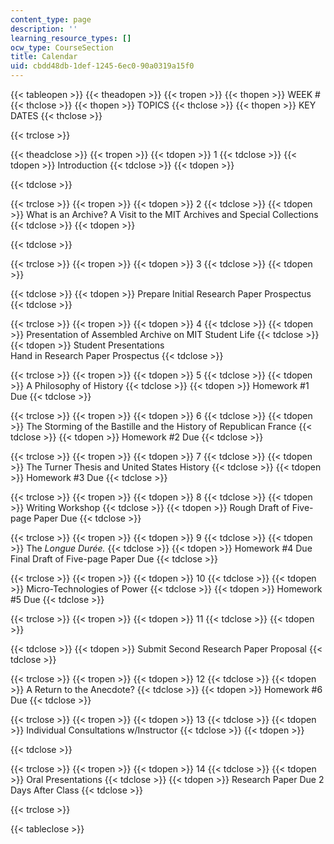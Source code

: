 ```yaml
---
content_type: page
description: ''
learning_resource_types: []
ocw_type: CourseSection
title: Calendar
uid: cbdd48db-1def-1245-6ec0-90a0319a15f0
---
```


{{< tableopen >}}
{{< theadopen >}}
{{< tropen >}}
{{< thopen >}}
WEEK #
{{< thclose >}}
{{< thopen >}}
TOPICS
{{< thclose >}}
{{< thopen >}}
KEY DATES
{{< thclose >}}

{{< trclose >}}

{{< theadclose >}}
{{< tropen >}}
{{< tdopen >}}
1
{{< tdclose >}}
{{< tdopen >}}
Introduction
{{< tdclose >}}
{{< tdopen >}}

{{< tdclose >}}

{{< trclose >}}
{{< tropen >}}
{{< tdopen >}}
2
{{< tdclose >}}
{{< tdopen >}}
What is an Archive? A Visit to the MIT Archives and Special Collections
{{< tdclose >}}
{{< tdopen >}}

{{< tdclose >}}

{{< trclose >}}
{{< tropen >}}
{{< tdopen >}}
3
{{< tdclose >}}
{{< tdopen >}}

{{< tdclose >}}
{{< tdopen >}}
Prepare Initial Research Paper Prospectus
{{< tdclose >}}

{{< trclose >}}
{{< tropen >}}
{{< tdopen >}}
4
{{< tdclose >}}
{{< tdopen >}}
Presentation of Assembled Archive on MIT Student Life
{{< tdclose >}}
{{< tdopen >}}
Student Presentations  
Hand in Research Paper Prospectus
{{< tdclose >}}

{{< trclose >}}
{{< tropen >}}
{{< tdopen >}}
5
{{< tdclose >}}
{{< tdopen >}}
A Philosophy of History
{{< tdclose >}}
{{< tdopen >}}
Homework #1 Due
{{< tdclose >}}

{{< trclose >}}
{{< tropen >}}
{{< tdopen >}}
6
{{< tdclose >}}
{{< tdopen >}}
The Storming of the Bastille and the History of Republican France
{{< tdclose >}}
{{< tdopen >}}
Homework #2 Due
{{< tdclose >}}

{{< trclose >}}
{{< tropen >}}
{{< tdopen >}}
7
{{< tdclose >}}
{{< tdopen >}}
The Turner Thesis and United States History
{{< tdclose >}}
{{< tdopen >}}
Homework #3 Due
{{< tdclose >}}

{{< trclose >}}
{{< tropen >}}
{{< tdopen >}}
8
{{< tdclose >}}
{{< tdopen >}}
Writing Workshop
{{< tdclose >}}
{{< tdopen >}}
Rough Draft of Five-page Paper Due
{{< tdclose >}}

{{< trclose >}}
{{< tropen >}}
{{< tdopen >}}
9
{{< tdclose >}}
{{< tdopen >}}
The _Longue Durée._
{{< tdclose >}}
{{< tdopen >}}
Homework #4 Due  
Final Draft of Five-page Paper Due
{{< tdclose >}}

{{< trclose >}}
{{< tropen >}}
{{< tdopen >}}
10
{{< tdclose >}}
{{< tdopen >}}
Micro-Technologies of Power
{{< tdclose >}}
{{< tdopen >}}
Homework #5 Due
{{< tdclose >}}

{{< trclose >}}
{{< tropen >}}
{{< tdopen >}}
11
{{< tdclose >}}
{{< tdopen >}}

{{< tdclose >}}
{{< tdopen >}}
Submit Second Research Paper Proposal
{{< tdclose >}}

{{< trclose >}}
{{< tropen >}}
{{< tdopen >}}
12
{{< tdclose >}}
{{< tdopen >}}
A Return to the Anecdote?
{{< tdclose >}}
{{< tdopen >}}
Homework #6 Due
{{< tdclose >}}

{{< trclose >}}
{{< tropen >}}
{{< tdopen >}}
13
{{< tdclose >}}
{{< tdopen >}}
Individual Consultations w/Instructor
{{< tdclose >}}
{{< tdopen >}}

{{< tdclose >}}

{{< trclose >}}
{{< tropen >}}
{{< tdopen >}}
14
{{< tdclose >}}
{{< tdopen >}}
Oral Presentations
{{< tdclose >}}
{{< tdopen >}}
Research Paper Due 2 Days After Class
{{< tdclose >}}

{{< trclose >}}

{{< tableclose >}}